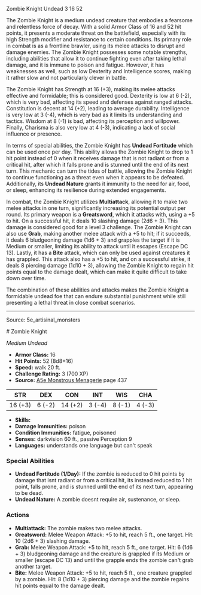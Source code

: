 <MonsterName/>Zombie Knight</MonsterName>
<CreatureType/>Undead</CreatureType>
<CR/>3</CR>
<AC/>16</AC>
<HP/>52</HP>
<summary>The Zombie Knight is a medium undead creature that embodies a fearsome and relentless force of decay. With a solid Armor Class of 16 and 52 hit points, it presents a moderate threat on the battlefield, especially with its high Strength modifier and resistance to certain conditions. Its primary role in combat is as a frontline brawler, using its melee attacks to disrupt and damage enemies. The Zombie Knight possesses some notable strengths, including abilities that allow it to continue fighting even after taking lethal damage, and it is immune to poison and fatigue. However, it has weaknesses as well, such as low Dexterity and Intelligence scores, making it rather slow and not particularly clever in battle.</summary>

<detail>

The Zombie Knight has Strength at 16 (+3), making its melee attacks effective and formidable; this is considered good. Dexterity is low at 6 (-2), which is very bad, affecting its speed and defenses against ranged attacks. Constitution is decent at 14 (+2), leading to average durability. Intelligence is very low at 3 (-4), which is very bad as it limits its understanding and tactics. Wisdom at 8 (-1) is bad, affecting its perception and willpower. Finally, Charisma is also very low at 4 (-3), indicating a lack of social influence or presence.

In terms of special abilities, the Zombie Knight has **Undead Fortitude** which can be used once per day. This ability allows the Zombie Knight to drop to 1 hit point instead of 0 when it receives damage that is not radiant or from a critical hit, after which it falls prone and is stunned until the end of its next turn. This mechanic can turn the tides of battle, allowing the Zombie Knight to continue functioning as a threat even when it appears to be defeated. Additionally, its **Undead Nature** grants it immunity to the need for air, food, or sleep, enhancing its resilience during extended engagements.

In combat, the Zombie Knight utilizes **Multiattack**, allowing it to make two melee attacks in one turn, significantly increasing its potential output per round. Its primary weapon is a **Greatsword**, which it attacks with, using a +5 to hit. On a successful hit, it deals 10 slashing damage (2d6 + 3). This damage is considered good for a level 3 challenge. The Zombie Knight can also use **Grab**, making another melee attack with a +5 to hit; if it succeeds, it deals 6 bludgeoning damage (1d6 + 3) and grapples the target if it is Medium or smaller, limiting its ability to attack until it escapes (Escape DC 13). Lastly, it has a **Bite** attack, which can only be used against creatures it has grappled. This attack also has a +5 to hit, and on a successful strike, it deals 8 piercing damage (1d10 + 3), allowing the Zombie Knight to regain hit points equal to the damage dealt, which can make it quite difficult to take down over time. 

The combination of these abilities and attacks makes the Zombie Knight a formidable undead foe that can endure substantial punishment while still presenting a lethal threat in close combat scenarios.</detail>



---

Source: 5e_artisinal_monsters

<statblock>
# Zombie Knight

*Medium* *Undead*

- **Armor Class:** 16
- **Hit Points:** 52 (8d8+16)
- **Speed:** walk 20 ft.
- **Challenge Rating:** 3 (700 XP)
- **Source:** [A5e Monstrous Menagerie](https://enpublishingrpg.com/products/level-up-monstrous-menagerie-a5e) page 437

| STR | DEX | CON | INT | WIS | CHA |
| --- | --- | --- | --- | --- | --- |
| 16 (+3) | 6 (-2) | 14 (+2) | 3 (-4) | 8 (-1) | 4 (-3) |

- **Skills:** 
- **Damage Immunities:** poison
- **Condition Immunities:** fatigue, poisoned
- **Senses:** darkvision 60 ft., passive Perception 9
- **Languages:** understands one language but can't speak

### Special Abilities

- **Undead Fortitude (1/Day):** If the zombie is reduced to 0 hit points by damage that isnt radiant or from a critical hit, its instead reduced to 1 hit point, falls prone, and is stunned until the end of its next turn, appearing to be dead.
- **Undead Nature:** A zombie doesnt require air, sustenance, or sleep.

### Actions

- **Multiattack:** The zombie makes two melee attacks.
- **Greatsword:** Melee Weapon Attack: +5 to hit, reach 5 ft., one target. Hit: 10 (2d6 + 3) slashing damage.
- **Grab:** Melee Weapon Attack: +5 to hit, reach 5 ft., one target. Hit: 6 (1d6 + 3) bludgeoning damage  and the creature is grappled if its Medium or smaller (escape DC 13)  and until the grapple ends  the zombie can't grab another target.
- **Bite:** Melee Weapon Attack: +5 to hit, reach 5 ft., one creature grappled by a zombie. Hit: 8 (1d10 + 3) piercing damage  and the zombie regains hit points equal to the damage dealt.


</statblock>


